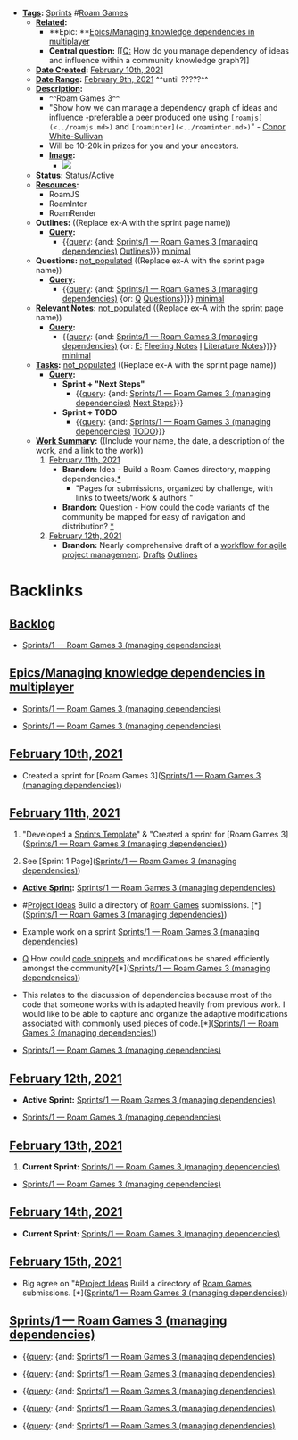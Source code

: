 - **[Tags](<../Tags.md>):** [Sprints](<../Sprints.md>) #[Roam Games](<../Roam Games.md>) 
    - **[Related](<../Related.md>):** 
        - **Epic: **[Epics/Managing knowledge dependencies in multiplayer](<../Epics/Managing knowledge dependencies in multiplayer.md>)
        - **Central question:** [[[Q:](<../[[Q:.md>) How do you manage dependency of ideas and influence within a community knowledge graph?]]
    - **[Date Created](<../Date Created.md>):** [February 10th, 2021](<../February 10th, 2021.md>)
    - **[Date Range](<../Date Range.md>):** [February 9th, 2021](<../February 9th, 2021.md>) ^^until ?????^^
    - **[Description](<../Description.md>):** 
        - ^^Roam Games 3^^
        - "Show how we can manage a dependency graph of ideas and influence -preferable a peer produced one using `[roamjs](<../roamjs.md>)` and `[roaminter](<../roaminter.md>)`" - [Conor White-Sullivan](<../Conor White-Sullivan.md>)
        - Will be 10-20k in prizes for you and your ancestors.
        - **[Image](<../Image.md>):**
            - ![](https://firebasestorage.googleapis.com/v0/b/firescript-577a2.appspot.com/o/imgs%2Fapp%2FRoam-Collective%2FXrX08XM4wy.png?alt=media&token=42f9892d-4ddd-493b-af5d-3f09c59b1eae)
    - **[Status](<../Status.md>):** [Status/Active](<../Status/Active.md>)
    - **[Resources](<../Resources.md>):** 
        - RoamJS
        - RoamInter
        - RoamRender
    - **Outlines:**  ((Replace ex-A with the sprint page name))
        - **[Query](<../Query.md>):**
            - {{[query](<../query.md>): {and: [Sprints/1 — Roam Games 3 (managing dependencies)](<../Sprints/1 — Roam Games 3 (managing dependencies).md>) [Outlines](<../Outlines.md>)}}} [minimal](<../minimal.md>)
    - **Questions:** [not_populated](<../not_populated.md>) ((Replace ex-A with the sprint page name))
        - **[Query](<../Query.md>):**
            - {{[query](<../query.md>): {and: [Sprints/1 — Roam Games 3 (managing dependencies)](<../Sprints/1 — Roam Games 3 (managing dependencies).md>) {or: [Q](<../Q.md>) [Questions](<../Questions.md>)}}}} [minimal](<../minimal.md>)
    - **[Relevant Notes](<../Relevant Notes.md>):** [not_populated](<../not_populated.md>) ((Replace ex-A with the sprint page name))
        - **[Query](<../Query.md>):**
            - {{[query](<../query.md>): {and: [Sprints/1 — Roam Games 3 (managing dependencies)](<../Sprints/1 — Roam Games 3 (managing dependencies).md>) {or: [E:](<../E:.md>) [Fleeting Notes](<../Fleeting Notes.md>) [I](<../I.md>) [Literature Notes](<../Literature Notes.md>)}}}} [minimal](<../minimal.md>)
    - **[Tasks](<../Tasks.md>):** [not_populated](<../not_populated.md>) ((Replace ex-A with the sprint page name))
        - **[Query](<../Query.md>):** 
            - **Sprint + "Next Steps"**
                - {{[query](<../query.md>): {and: [Sprints/1 — Roam Games 3 (managing dependencies)](<../Sprints/1 — Roam Games 3 (managing dependencies).md>) [Next Steps](<../Next Steps.md>)}}}
            - **Sprint + TODO**
                - {{[query](<../query.md>): {and: [Sprints/1 — Roam Games 3 (managing dependencies)](<../Sprints/1 — Roam Games 3 (managing dependencies).md>) [TODO](<../TODO.md>)}}}
    - **[Work Summary](<../Work Summary.md>):**  ((Include your name, the date, a description of the work, and a link to the work))
        1. [February 11th, 2021](<../February 11th, 2021.md>) 
            - **Brandon:** Idea - Build a Roam Games directory, mapping dependencies.[*](((aIf4ipiC6))) 
                - "Pages for submissions, organized by challenge, with links to tweets/work & authors "
            - **Brandon:** Question - How could the code variants of the community be mapped for easy of navigation and distribution? [*](((ykxX5bHS9)))
        2. [February 12th, 2021](<../February 12th, 2021.md>) 
            - **Brandon:** Nearly comprehensive draft of a [workflow for agile project management](((74aPTS1FT))). [Drafts](<../Drafts.md>) [Outlines](<../Outlines.md>)

# Backlinks
## [Backlog](<Backlog.md>)
- [Sprints/1 — Roam Games 3 (managing dependencies)](<../Sprints/1 — Roam Games 3 (managing dependencies).md>)

## [Epics/Managing knowledge dependencies in multiplayer](<Epics/Managing knowledge dependencies in multiplayer.md>)
- [Sprints/1 — Roam Games 3 (managing dependencies)](<../Sprints/1 — Roam Games 3 (managing dependencies).md>)

- [Sprints/1 — Roam Games 3 (managing dependencies)](<../Sprints/1 — Roam Games 3 (managing dependencies).md>)

## [February 10th, 2021](<February 10th, 2021.md>)
- Created a sprint for [Roam Games 3]([Sprints/1 — Roam Games 3 (managing dependencies)](<../Sprints/1 — Roam Games 3 (managing dependencies).md>))

## [February 11th, 2021](<February 11th, 2021.md>)
1. "Developed a [Sprints Template](((tG1HJs2dK)))" & "Created a sprint for [Roam Games 3]([Sprints/1 — Roam Games 3 (managing dependencies)](<../Sprints/1 — Roam Games 3 (managing dependencies).md>))

2. See [Sprint 1 Page]([Sprints/1 — Roam Games 3 (managing dependencies)](<../Sprints/1 — Roam Games 3 (managing dependencies).md>))

- **[Active Sprint](<../Active Sprint.md>):** [Sprints/1 — Roam Games 3 (managing dependencies)](<../Sprints/1 — Roam Games 3 (managing dependencies).md>)

- #[Project Ideas](<../Project Ideas.md>) Build a directory of [Roam Games](<../Roam Games.md>) submissions. [*]([Sprints/1 — Roam Games 3 (managing dependencies)](<../Sprints/1 — Roam Games 3 (managing dependencies).md>))

- Example work on a sprint [Sprints/1 — Roam Games 3 (managing dependencies)](<../Sprints/1 — Roam Games 3 (managing dependencies).md>)

- [Q](<../Q.md>) How could [code snippets](<../code snippets.md>) and modifications be shared efficiently amongst the community?[*]([Sprints/1 — Roam Games 3 (managing dependencies)](<../Sprints/1 — Roam Games 3 (managing dependencies).md>))

- This relates to the discussion of dependencies because most of the code that someone works with is adapted heavily from previous work. I would like to be able to capture and organize the adaptive modifications associated with commonly used pieces of code.[*]([Sprints/1 — Roam Games 3 (managing dependencies)](<../Sprints/1 — Roam Games 3 (managing dependencies).md>))

- [Sprints/1 — Roam Games 3 (managing dependencies)](<../Sprints/1 — Roam Games 3 (managing dependencies).md>)

## [February 12th, 2021](<February 12th, 2021.md>)
- **Active Sprint:** [Sprints/1 — Roam Games 3 (managing dependencies)](<../Sprints/1 — Roam Games 3 (managing dependencies).md>)

- [Sprints/1 — Roam Games 3 (managing dependencies)](<../Sprints/1 — Roam Games 3 (managing dependencies).md>)

## [February 13th, 2021](<February 13th, 2021.md>)
1. **Current Sprint:** [Sprints/1 — Roam Games 3 (managing dependencies)](<../Sprints/1 — Roam Games 3 (managing dependencies).md>)

- [Sprints/1 — Roam Games 3 (managing dependencies)](<../Sprints/1 — Roam Games 3 (managing dependencies).md>)

## [February 14th, 2021](<February 14th, 2021.md>)
- **Current Sprint:** [Sprints/1 — Roam Games 3 (managing dependencies)](<../Sprints/1 — Roam Games 3 (managing dependencies).md>)

## [February 15th, 2021](<February 15th, 2021.md>)
- Big agree on "#[Project Ideas](<../Project Ideas.md>) Build a directory of [Roam Games](<../Roam Games.md>) submissions. [*]([Sprints/1 — Roam Games 3 (managing dependencies)](<../Sprints/1 — Roam Games 3 (managing dependencies).md>))

## [Sprints/1 — Roam Games 3 (managing dependencies)](<Sprints/1 — Roam Games 3 (managing dependencies).md>)
- {{[query](<../query.md>): {and: [Sprints/1 — Roam Games 3 (managing dependencies)](<../Sprints/1 — Roam Games 3 (managing dependencies).md>)

- {{[query](<../query.md>): {and: [Sprints/1 — Roam Games 3 (managing dependencies)](<../Sprints/1 — Roam Games 3 (managing dependencies).md>)

- {{[query](<../query.md>): {and: [Sprints/1 — Roam Games 3 (managing dependencies)](<../Sprints/1 — Roam Games 3 (managing dependencies).md>)

- {{[query](<../query.md>): {and: [Sprints/1 — Roam Games 3 (managing dependencies)](<../Sprints/1 — Roam Games 3 (managing dependencies).md>)

- {{[query](<../query.md>): {and: [Sprints/1 — Roam Games 3 (managing dependencies)](<../Sprints/1 — Roam Games 3 (managing dependencies).md>)

